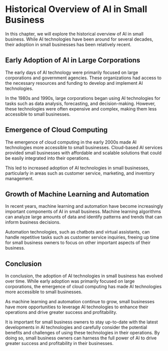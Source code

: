 Historical Overview of AI in Small Business
==========================================================================================

In this chapter, we will explore the historical overview of AI in small business. While AI technologies have been around for several decades, their adoption in small businesses has been relatively recent.

Early Adoption of AI in Large Corporations
------------------------------------------

The early days of AI technology were primarily focused on large corporations and government agencies. These organizations had access to the necessary resources and funding to develop and implement AI technologies.

In the 1980s and 1990s, large corporations began using AI technologies for tasks such as data analysis, forecasting, and decision-making. However, these technologies were often expensive and complex, making them less accessible to small businesses.

Emergence of Cloud Computing
----------------------------

The emergence of cloud computing in the early 2000s made AI technologies more accessible to small businesses. Cloud-based AI services provided small businesses with affordable and scalable solutions that could be easily integrated into their operations.

This led to increased adoption of AI technologies in small businesses, particularly in areas such as customer service, marketing, and inventory management.

Growth of Machine Learning and Automation
-----------------------------------------

In recent years, machine learning and automation have become increasingly important components of AI in small business. Machine learning algorithms can analyze large amounts of data and identify patterns and trends that can inform business decisions.

Automation technologies, such as chatbots and virtual assistants, can handle repetitive tasks such as customer service inquiries, freeing up time for small business owners to focus on other important aspects of their business.

Conclusion
----------

In conclusion, the adoption of AI technologies in small business has evolved over time. While early adoption was primarily focused on large corporations, the emergence of cloud computing has made AI technologies more accessible to small businesses.

As machine learning and automation continue to grow, small businesses have more opportunities to leverage AI technologies to enhance their operations and drive greater success and profitability.

It is important for small business owners to stay up-to-date with the latest developments in AI technologies and carefully consider the potential benefits and challenges of using these technologies in their operations. By doing so, small business owners can harness the full power of AI to drive greater success and profitability in their businesses.
